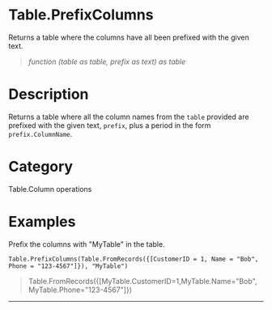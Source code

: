 ﻿# Table.PrefixColumns
Returns a table where the columns have all been prefixed with the given text.
> _function (table as table, prefix as text) as table_
# Description 
Returns a table where all the column names from the <code>table</code> provided are prefixed with the given text, <code>prefix</code>, plus a period in the form <code>prefix</code><code>.ColumnName</code>.
# Category 
Table.Column operations
# Examples 
Prefix the columns with "MyTable" in the table.
```
Table.PrefixColumns(Table.FromRecords({[CustomerID = 1, Name = "Bob", Phone = "123-4567"]}), "MyTable")
```
> Table.FromRecords({[MyTable.CustomerID=1,MyTable.Name="Bob",
MyTable.Phone="123-4567"]})
***
